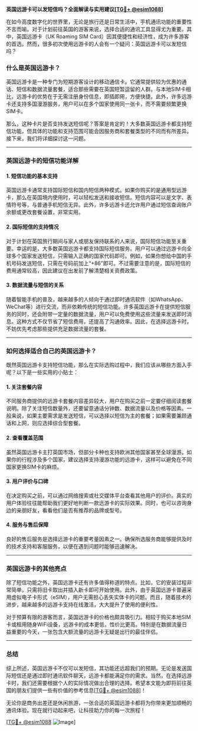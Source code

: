 **英国远游卡可以发短信吗？全面解读与实用建议[[TG💪+ @esim1088](https://t.me/s/esim1088)]**

在如今高度数字化的世界里，无论是旅行还是日常生活中，手机通讯功能的重要性不言而喻。对于计划前往英国的游客来说，选择合适的通讯工具显得尤为重要。其中，英国远游卡（UK Roaming SIM Card）因其便捷性和经济性，成为许多游客的首选。然而，很多初次使用远游卡的人会有一个疑问：英国远游卡可以发短信吗？

### **什么是英国远游卡？**

英国远游卡是一种专门为短期游客设计的移动通信卡。它通常提供较为优惠的通话、短信和数据流量套餐，适合那些需要在英国短暂逗留的人群。与本地SIM卡相比，远游卡的优势在于无需注册身份信息，即插即用，方便快捷。此外，许多远游卡还支持多国漫游服务，用户可以在多个国家使用同一张卡，而不需要频繁更换SIM卡。

那么，这种卡片是否支持发送短信呢？答案是肯定的！大多数英国远游卡都支持短信功能，但具体的功能和支持范围可能会因服务商和套餐类型的不同而有所差异。接下来，我们将详细探讨这一问题。

---

### **英国远游卡的短信功能详解**

#### **1. 短信功能的基本支持**
英国远游卡通常支持国际短信和国内短信两种模式。如果你购买的是通用型远游卡，那么在英国境内使用时，可以轻松发送和接收短信。短信内容可以是文字、表情符号等，与普通手机短信无异。此外，许多远游卡还允许用户通过短信查询账户余额或更改套餐设置，非常实用。

#### **2. 国际短信的支持情况**
对于计划在英国旅行期间与家人或朋友保持联系的人来说，国际短信功能至关重要。幸运的是，大多数英国远游卡都支持国际短信服务。用户可以通过远游卡向全球多个国家发送短信，只需输入正确的国家代码即可。例如，如果你想给中国的手机号码发送短信，只需在号码前加上“+86”即可。不过需要注意的是，国际短信的费用通常较高，因此建议在出发前了解清楚相关资费政策。

#### **3. 数据流量与短信的关系**
随着智能手机的普及，越来越多的人倾向于通过即时通讯软件（如WhatsApp、WeChat等）进行交流，而非依赖传统的短信功能。许多英国远游卡在提供短信服务的同时，还会附带一定量的数据流量，用户可以免费使用这些流量来发送即时消息。这种方式不仅节省了短信费用，还提高了沟通效率。因此，在选择远游卡时，不妨优先考虑那些提供充足数据流量的套餐。

---

### **如何选择适合自己的英国远游卡？**

既然英国远游卡支持短信功能，那么在实际选购过程中，我们应该从哪些方面入手呢？以下是一些实用的小贴士：

#### **1. 关注套餐内容**
不同服务商提供的远游卡套餐内容差异较大，用户在购买之前一定要仔细阅读套餐说明。除了关注短信数量外，还要留意通话分钟数、数据流量以及价格等因素。一般来说，如果主要需求是发送短信，可以选择以短信为主的套餐；如果需要兼顾通话和上网，则应选择综合型套餐。

#### **2. 查看覆盖范围**
虽然英国远游卡主打英国市场，但部分卡种也支持欧洲其他国家甚至全球漫游。如果你的行程涉及多个国家，建议选择支持漫游功能的远游卡，这样可以避免在不同国家更换SIM卡的麻烦。

#### **3. 用户评价与口碑**
在决定购买之前，可以通过网络搜索或社交媒体平台查看其他用户的评价。真实的用户体验往往能帮助我们更好地判断一款远游卡的实际效果。同时，也可以咨询身边的亲朋好友，看看他们是否有推荐的品牌或型号。

#### **4. 服务与售后保障**
良好的售后服务是选择远游卡的重要考量因素之一。确保所选服务商能够提供及时的技术支持和客服服务，以便在遇到问题时能够迅速解决。

---

### **英国远游卡的其他亮点**

除了短信功能之外，英国远游卡还有许多值得称道的特点。比如，它的安装过程非常简单，只需将旧卡取出并插入新卡即可开始使用。此外，由于英国远游卡普遍采用虚拟电子卡形式（eSIM），用户无需担心丢失实体卡的问题。而且，随着技术的进步，越来越多的远游卡支持在线激活，大大提升了使用的便利性。

对于预算有限的游客而言，英国远游卡的价格也颇具吸引力。相较于购买本地SIM卡或租用随身WiFi设备，远游卡的成本更低，性价比更高。特别是在数据流量日益重要的今天，一张包含大额流量的远游卡无疑是出行的最佳伴侣。

---

### **总结**

综上所述，英国远游卡不仅可以发短信，其功能还远超我们的预期。无论是发送国际短信还是通过即时通讯软件聊天，远游卡都能满足你的需求。当然，在选择远游卡时，我们还需要根据个人的实际情况做出合理的选择。希望本文能为即将前往英国的朋友们提供一些有价值的参考信息[[TG💪+ @esim1088](https://t.me/s/esim1088)]！

无论你是商务出差还是休闲旅游，一张合适的英国远游卡都将为你带来更加顺畅的通讯体验。现在就行动起来吧，让科技助力你的每一次旅程！

[[TG💪+ @esim1088](https://t.me/s/esim1088) ![Image](https://i.postimg.cc/4NQfJmqS/Snipaste-2025-05-13-00-14-12.png)]